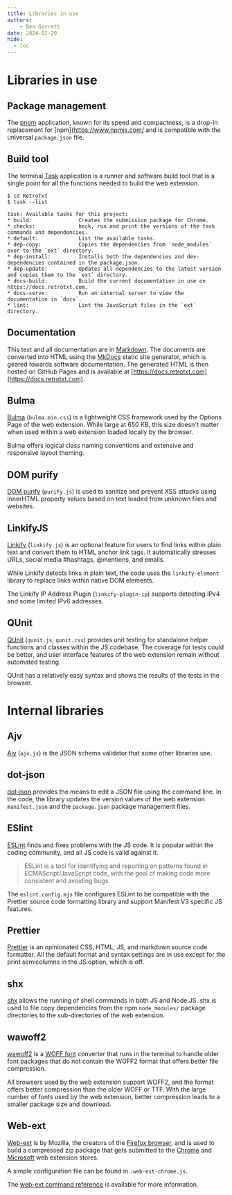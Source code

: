 ```yaml
---
title: Libraries in use
authors:
    - Ben Garrett
date: 2024-02-20
hide:
  - toc
---
```

# Libraries in use

## Package management

The [pnpm](https://pnpm.io/) application, known for its speed and compactness, is a drop-in replacement for [npm](https://www.npmjs.com/ and is compatible with the universal `package.json` file.

## Build tool

The terminal [Task](https://taskfile.dev/) application is a runner and software build tool that is a single point for all the functions needed to build the web extension.

```
$ cd RetroTxt
$ task --list

task: Available tasks for this project:
* build:               Creates the submission package for Chrome.
* checks:              heck, run and print the versions of the task commands and dependencies.
* default:             List the available tasks.
* dep-copy:            Copies the dependencies from `node_modules` over to the `ext` directory.
* dep-install:         Installs both the dependencies and dev-dependencies contained in the package.json.
* dep-update:          Updates all dependencies to the latest version and copies them to the `ext` directory.
* docs-build:          Build the current documentation in use on https://docs.retrotxt.com.
* docs-serve:          Run an internal server to view the documentation in `docs`.
* lint:                Lint the JavaScript files in the `ext` directory.
```

## Documentation

This text and all documentation are in [Markdown](https://www.markdownguide.org/basic-syntax/). The documents are converted into HTML using the [MkDocs](https://www.mkdocs.org/) static site generator, which is geared towards software documentation. The generated HTML is then hosted on GitHub Pages and is available at [https://docs.retrotxt.com](https://docs.retrotxt.com).

## Bulma

[Bulma](https://bulma.io/) (`bulma.min.css`) is a lightweight CSS framework used by the Options Page of the web extension. While large at 650 KB, this size doesn't matter when used within a web extension loaded locally by the browser.

Bulma offers logical class naming conventions and extensive and responsive layout theming.

## DOM purify

[DOM purify](https://github.com/cure53/DOMPurify) (`purify.js`) is used to sanitize and prevent XSS attacks using innerHTML property values based on text loaded from unknown files and websites.

## LinkifyJS

[Linkify](https://linkify.js.org/) (`linkify.js`) is an optional feature for users to find links within plain text and convert them to HTML anchor link tags. It automatically stresses URLs, social media #hashtags, @mentions, and emails.

While Linkify detects links in plain text, the code uses the `linkify-element` library to replace links within native DOM elements.

The Linkify IP Address Plugin (`linkify-plugin-ip`) supports detecting IPv4 and some limited IPv6 addresses.

## QUnit

[QUnit](https://qunitjs.com/) (`qunit.js`, `qunit.css`) provides unit testing for standalone helper functions and classes within the JS codebase. The coverage for tests could be better, and user interface features of the web extension remain without automated testing.

QUnit has a relatively easy syntax and shows the results of the tests in the browser.

# Internal libraries

## Ajv

[Ajv](https://ajv.js.org/) (`ajv.js`) is the JSON schema validator that some other libraries use.

## dot-json

[dot-json](https://github.com/maikelvl/dot-json) provides the means to edit a JSON file using the command line. In the code, the library updates the version values of the web extension `manifest.json` and the `package.json` package management files.

## ESlint

[ESLint](https://eslint.org/) finds and fixes problems with the JS code. It is popular within the coding community, and all JS code is valid against it.

> ESLint is a tool for identifying and reporting on patterns found in ECMAScript/JavaScript code, with the goal of making code more consistent and avoiding bugs.

The `eslint.config.mjs` file configures ESLint to be compatible with the Prettier source code formatting library and support Manifest V3 specific JS features.

## Prettier

[Prettier](https://prettier.io/) is an opinionated CSS, HTML, JS, and markdown source code formatter. All the default format and syntax settings are in use except for the print semicolumns in the JS option, which is off.

## shx

[shx](https://github.com/shelljs/shx) allows the running of shell commands in both JS and Node.JS.
shx is used to file copy dependencies from the npm `node_modules/` package directories to the sub-directories of the web extension.

## wawoff2

[wawoff2](https://github.com/fontello/wawoff2) is a [WOFF font](https://developer.mozilla.org/en-US/docs/Web/CSS/CSS_fonts/WOFF) converter that runs in the terminal to handle older font packages that do not contain the WOFF2 format that offers better file compression.

All browsers used by the web extension support WOFF2, and the format offers better compression than the older WOFF or TTF. With the large number of fonts used by the web extension, better compression leads to a smaller package size and download.

## Web-ext

[Web-ext](https://github.com/mozilla/web-ext) is by Mozilla, the creators of the [Firefox browser](https://www.mozilla.org/en-US/firefox/), and is used to build a compressed zip package that gets submitted to the
[Chrome](https://chromewebstore.google.com/detail/retrotxt/gkjkgilckngllkopkogcaiojfajanahn) and [Microsoft](https://microsoftedge.microsoft.com/addons/detail/retrotxt/hmgfnpgcofcpkgkadekmjdicaaeopkog) web extension stores.

A simple configuration file can be found in `.web-ext-chrome.js`.

The [web-ext command reference](https://extensionworkshop.com/documentation/develop/web-ext-command-reference/) is available for more information.
